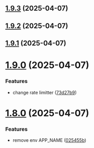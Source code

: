 ## [1.9.3](https://github.com/msobiecki/boilerplate-express-server/compare/v1.9.2...v1.9.3) (2025-04-07)



## [1.9.2](https://github.com/msobiecki/boilerplate-express-server/compare/v1.9.1...v1.9.2) (2025-04-07)



## [1.9.1](https://github.com/msobiecki/boilerplate-express-server/compare/v1.9.0...v1.9.1) (2025-04-07)



# [1.9.0](https://github.com/msobiecki/boilerplate-express-server/compare/v1.8.0...v1.9.0) (2025-04-07)


### Features

* change rate limitter ([73d27b9](https://github.com/msobiecki/boilerplate-express-server/commit/73d27b9da8c644089308d92de52ffad17462c071))



# [1.8.0](https://github.com/msobiecki/boilerplate-express-server/compare/v1.7.2...v1.8.0) (2025-04-07)


### Features

* remove env APP_NAME ([025455b](https://github.com/msobiecki/boilerplate-express-server/commit/025455b2d67bbc52e43b34a32432fda7561cc949))




